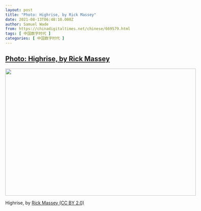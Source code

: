 ```yaml
---
layout: post
title: "Photo: Highrise, by Rick Massey"
date: 2021-08-13T06:48:10.000Z
author: Samuel Wade
from: https://chinadigitaltimes.net/chinese/669579.html
tags: [ 中国数字时代 ]
categories: [ 中国数字时代 ]
---
```

<!--1628837290000-->
[Photo: Highrise, by Rick Massey](https://chinadigitaltimes.net/chinese/669579.html)
------

<div>
<div id="attachment_669580" style="width: 610px" class="wp-caption alignnone"><img aria-describedby="caption-attachment-669580" src="http://chinadigitaltimes.net/wp-content/uploads/2021/08/51368713517_cc219f05e3_c-e1628837245225.jpg" alt="" width="600" height="400" class="size-full wp-image-669580" srcset="https://chinadigitaltimes.net/chinese/files/2021/08/51368713517_cc219f05e3_c-e1628837245225.jpg 600w, https://chinadigitaltimes.net/chinese/files/2021/08/51368713517_cc219f05e3_c-e1628837245225-300x200.jpg 300w" sizes="(max-width: 600px) 100vw, 600px" /><p id="caption-attachment-669580" class="wp-caption-text">Highrise, by <a href="https://www.flickr.com/photos/146295563@N08/51368713517">Rick Massey (CC BY 2.0)</a></p></div>
</div>
